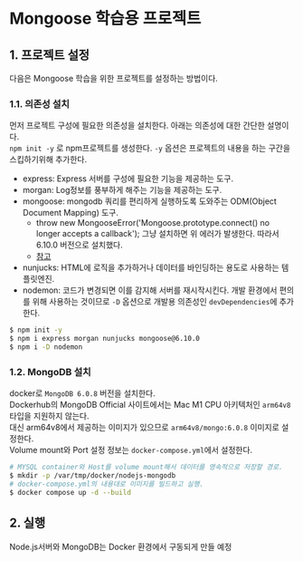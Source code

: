 # Mongoose 학습용 프로젝트

## 1. 프로젝트 설정

다음은 Mongoose 학습을 위한 프로젝트를 설정하는 방법이다.

### 1.1. 의존성 설치

먼저 프로젝트 구성에 필요한 의존성을 설치한다. 아래는 의존성에 대한 간단한 설명이다.  
`npm init -y` 로 npm프로젝트를 생성한다. `-y` 옵션은 프로젝트의 내용을 하는 구간을 스킵하기위해 추가한다.

- express: Express 서버를 구성에 필요한 기능을 제공하는 도구.
- morgan: Log정보를 풍부하게 해주는 기능을 제공하는 도구.
- mongoose: mongodb 쿼리를 편리하게 실행하도록 도와주는 ODM(Object Document Mapping) 도구.
  - throw new MongooseError('Mongoose.prototype.connect() no longer accepts a callback'); 그냥 설치하면 위 에러가 발생한다. 따라서 6.10.0 버전으로 설치했다.
  - [참고](https://stackoverflow.com/questions/75603536/throw-new-mongooseerrorquery-prototype-exec-no-longer-accepts-a-callback)
- nunjucks: HTML에 로직을 추가하거나 데이터를 바인딩하는 용도로 사용하는 템플릿엔진.
- nodemon: 코드가 변경되면 이를 감지해 서버를 재시작시킨다. 개발 환경에서 편의를 위해 사용하는 것이므로 `-D` 옵션으로 개발용 의존성인 `devDependencies`에 추가한다.

```sh
$ npm init -y
$ npm i express morgan nunjucks mongoose@6.10.0
$ npm i -D nodemon
```

### 1.2. MongoDB 설치

docker로 `MongoDB 6.0.8` 버전을 설치한다.  
Dockerhub의 MongoDB Official 사이트에서는 Mac M1 CPU 아키텍처인 `arm64v8` 타입을 지원하지 않는다.  
대신 arm64v8에서 제공하는 이미지가 있으므로 `arm64v8/mongo:6.0.8` 이미지로 설정한다.  
Volume mount와 Port 설정 정보는 `docker-compose.yml`에서 설정한다.

```sh
# MYSQL container와 Host를 volume mount해서 데이터를 영속적으로 저장할 경로.
$ mkdir -p /var/tmp/docker/nodejs-mongodb
# docker-compose.yml의 내용대로 이미지를 빌드하고 실행.
$ docker compose up -d --build
```

## 2. 실행

Node.js서버와 MongoDB는 Docker 환경에서 구동되게 만들 예정
